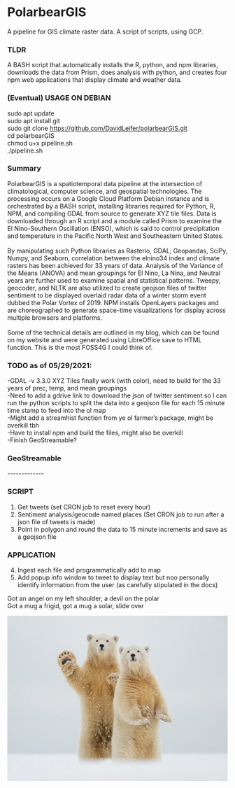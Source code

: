 # PolarbearGIS
A pipeline for GIS climate raster data. A script of scripts, using GCP.</br>

### TLDR
A BASH script that automatically installs the R, python, and npm libraries, downloads the data from Prism, does analysis with python, and creates four npm web applications that display climate and weather data.</br>

### (Eventual) USAGE ON DEBIAN
sudo apt update</br>
sudo apt install git</br>
sudo git clone https://github.com/DavidLeifer/polarbearGIS.git</br>
cd polarbearGIS</br>
chmod u+x pipeline.sh</br>
./pipeline.sh</br>

### Summary
PolarbearGIS is a spatiotemporal data pipeline at the intersection of climatological, computer science, and geospatial technologies. The processing occurs on a Google Cloud Platform Debian instance and is orchestrated by a BASH script, installing libraries required for Python, R, NPM, and compiling GDAL from source to generate XYZ tile files. Data is downloaded through an R script and a module called Prism to examine the El Nino-Southern Oscillation (ENSO), which is said to control precipitation and temperature in the Pacific North West and Southeastern United States.</br></br>
By manipulating such Python libraries as Rasterio, GDAL, Geopandas, SciPy, Numpy, and Seaborn, correlation between the elnino34 index and climate rasters has been achieved for 33 years of data. Analysis of the Variance of the Means (ANOVA) and mean groupings for El Nino, La Nina, and Neutral years are further used to examine spatial and statistical patterns. Tweepy, geocoder, and NLTK are also utilized to create geojson files of twitter sentiment to be displayed overlaid radar data of a winter storm event dubbed the Polar Vortex of 2019. NPM installs OpenLayers packages and are choreographed to generate space-time visualizations for display across multiple browsers and platforms.
</br></br>
Some of the technical details are outlined in my blog, which can be found on my website and were generated using LibreOffice save to HTML function. This is the most FOSS4G I could think of. </br>

### TODO as of 05/29/2021:
-GDAL -v 3.3.0 XYZ Tiles finally work (with color), need to build for the 33 years of prec, temp, and mean groupings</br>
-Need to add a gdrive link to download the json of twitter sentiment so I can run the python scripts to split the data into a geojson file for each 15 minute time stamp to feed into the ol map</br>
-Might add a streamhist function from ye ol farmer’s package, might be overkill tbh</br>
-Have to install npm and build the files, might also be overkill</br>
-Finish GeoStreamable?</br>

### GeoStreamable
------------- </br>
### SCRIPT
1) Get tweets (set CRON job to reset every hour)</br>
2) Sentiment analysis/geocode named places (Set CRON job to run after a json file of tweets is made)</br>
3) Point in polygon and round the data to 15 minute increments and save as a geojson file</br>
### APPLICATION
4) Ingest each file and programmatically add to map</br>
5) Add popup info window to tweet to display text but noo personally identify information from the user (as carefully stipulated in the docs)</br>

Got an angel on my left shoulder, a devil on the polar</br>
Got a mug a frigid, got a mug a solar, slide over</br>

![Pol Ivers](/imgs/pol-ivers.png?raw=true)



